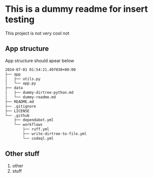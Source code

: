 # This is a dummy readme for insert testing

This project is not very cool not

## App structure

App structure should apear below

<!-- DIRTREE-README-ACTION-INSERT-HERE-START -->
```sh
2024-07-01 01:54:21.497030+00:00
├── app
│   ├── utils.py
│   └── app.py
├── data
│   ├── dummy-dirtree-python.md
│   └── dummy-readme.md
├── README.md
├── .gitignore
├── LICENSE
└── .github
    ├── dependabot.yml
    └── workflows
        ├── ruff.yml
        ├── write-dirtree-to-file.yml
        └── codeql.yml
```
<!-- DIRTREE-README-ACTION-INSERT-HERE-END -->

## Other stuff

1. other
2. stuff

